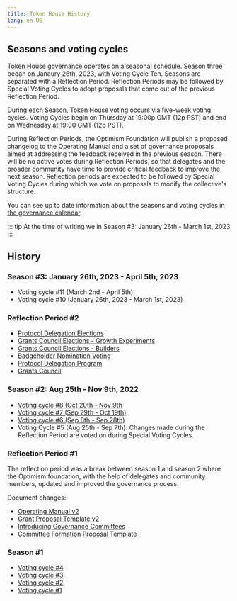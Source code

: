 ```yaml
---
title: Token House History
lang: en-US
---
```


## Seasons and voting cycles

Token House governance operates on a seasonal schedule.
Season three began on Janaury 26th, 2023, with Voting Cycle Ten.
Seasons are separated with a Reflection Period. Reflection Periods may be followed by Special Voting Cycles to adopt proposals that come out of the previous Reflection Period.

During each Season, Token House voting occurs via five-week voting cycles. 
Voting Cycles begin on Thursday at 19:00p GMT (12p PST) and end on Wednesday at 19:00 GMT (12p PST).


During Reflection Periods, the Optimism Foundation will publish a proposed changelog to the Operating Manual and a set of governance proposals aimed at addressing the feedback received in the previous season. 
There will be no active votes during Reflection Periods, so that delegates and the broader community have time to provide critical feedback to improve the next season.
Reflection periods are expected to be followed by Special Voting Cycles during which we vote on proposals to modify the collective's structure.

You can see up to date information about the seasons and voting cycles in [the governance calendar](https://calendar.google.com/calendar/u/0/r?cid=Y180aHVpNzBpdG0wODllN3Q4cTUwaGVoMWtub0Bncm91cC5jYWxlbmRhci5nb29nbGUuY29t).


::: tip At the time of writing we in Season #3: January 26th - March 1st, 2023
:::

## History

### Season #3: January 26th, 2023 - April 5th, 2023

* Voting cycle #11 (March 2nd - April 5th)
* Voting cycle #10 (January 26th, 2023 - March 1st, 2023)

### Reflection Period #2
 
* [Protocol Delegation Elections](https://snapshot.org/#/opcollective.eth/proposal/0x88583c43b196ec86cee45345611b582108f1d6933ab688a7cae992a6baa552a6)
* [Grants Council Elections - Growth Experiments](https://snapshot.org/#/opcollective.eth/proposal/0xa9457a5344747a6c272de786419fc7a4e83fcf0f927ef9b1ce767452faa9b453)
* [Grants Council Elections - Builders](https://snapshot.org/#/opcollective.eth/proposal/0xdcff47b93fb17a11411bda1809e22cba72e5131d31624e4c0f2b9dbee6811f5c)
* [Badgeholder Nomination Voting](https://snapshot.org/#/opcollective.eth/proposal/0x22d4c3ab56832de58c1774d1a0aeb61ba6dde8b16c0f8382f85d8935f3ee1f11)
* [Protocol Delegation Program](https://snapshot.org/#/opcollective.eth/proposal/0x3a1f9a30c47d6060f3b732404f3a6b2ceba3da07be0505ef0f93b6dab7fa3185)
* [Grants Council](https://snapshot.org/#/opcollective.eth/proposal/0x37fc8a6ae60cff2e4e72fe9c0567f739bb9a78262c2ada236892fcbc7af2c32d)

### Season #2: Aug 25th - Nov 9th, 2022

* [Voting cycle #8 (Oct 20th - Nov 9th](https://gov.optimism.io/t/voting-cycle-8-roundup/3742) 
* [Voting cycle #7 (Sep 29th - Oct 19th)](https://gov.optimism.io/t/voting-cycle-7-roundup/3586)  
* [Voting cycle #6 (Sep 8th - Sep 28th)](https://gov.optimism.io/t/voting-cycle-6-roundup/3481)
* Voting Cycle #5 (Aug 25th - Sep 7th):
  Changes made during the Reflection Period are voted on during Special Voting Cycles.

### Reflection Period #1 

The reflection period was a break between season 1 and season 2 where the Optimism foundation, with the help of delegates and community members, updated and improved the governance process.

Document changes:

- [Operating Manual v2](https://gov.optimism.io/t/operating-manual-of-the-optimism-collective-v0-2-0/3370/8)
- [Grant Proposal Template v2](https://gov.optimism.io/t/grant-proposal-template/3233/15)
- [Introducing Governance Committees](https://gov.optimism.io/t/introducing-governance-committees/3238/60)
- [Committee Formation Proposal Template](https://gov.optimism.io/t/phase-1-committee-formation-proposal-template/3281/9)


### Season #1
* [Voting cycle #4](https://gov.optimism.io/t/voting-cycle-4-roundup/3055)
* [Voting cycle #3](https://gov.optimism.io/t/voting-cycle-3-roundup/2923)
* [Voting cycle #2](https://gov.optimism.io/t/voting-cycle-2-roundup/2754)
* [Voting cycle #1](https://gov.optimism.io/t/voting-cycle-1-roundup/2619)
